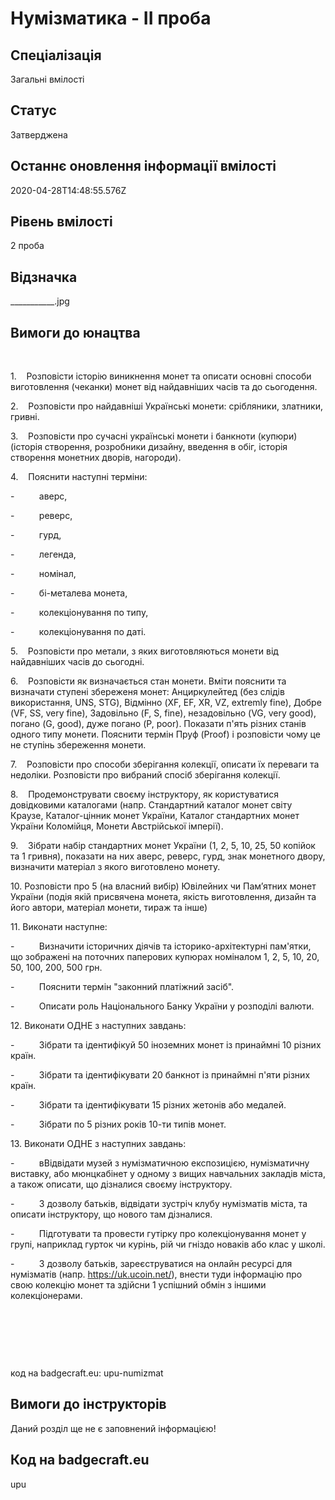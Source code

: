 # Нумізматика - ІІ проба

## Спеціалізація

Загальні вмілості

## Статус

Затверджена

## Останнє оновлення інформації вмілості

2020-04-28T14:48:55.576Z

## Рівень вмілості

2 проба

## Відзначка

___________.jpg

## Вимоги до юнацтва

<p><br></p><p>1.&nbsp;&nbsp;&nbsp;
Розповісти
історію виникнення монет та описати основні способи виготовлення (чеканки)
монет від найдавніших часів та до сьогодення.</p>

<p>2.&nbsp;&nbsp;&nbsp; Розповісти про
найдавніші Українські монети: срібляники, златники, гривні.</p>

<p>3.&nbsp;&nbsp;&nbsp; Розповісти про
сучасні українські монети і банкноти (купюри) (історія створення, розробники
дизайну, введення в обіг, історія створення монетних дворів, нагороди).</p>

<p>4.&nbsp;&nbsp;&nbsp; Пояснити наступні
терміни:</p>

<p>-&nbsp;&nbsp;&nbsp;&nbsp;&nbsp;&nbsp;&nbsp;&nbsp;&nbsp;
аверс,</p>

<p>-&nbsp;&nbsp;&nbsp;&nbsp;&nbsp;&nbsp;&nbsp;&nbsp;&nbsp;
реверс,</p>

<p>-&nbsp;&nbsp;&nbsp;&nbsp;&nbsp;&nbsp;&nbsp;&nbsp;&nbsp;
гурд,</p>

<p>-&nbsp;&nbsp;&nbsp;&nbsp;&nbsp;&nbsp;&nbsp;&nbsp;&nbsp;
легенда,</p>

<p>-&nbsp;&nbsp;&nbsp;&nbsp;&nbsp;&nbsp;&nbsp;&nbsp;&nbsp;
номінал,</p>

<p>-&nbsp;&nbsp;&nbsp;&nbsp;&nbsp;&nbsp;&nbsp;&nbsp;&nbsp;
бі-металева
монета,</p>

<p>-&nbsp;&nbsp;&nbsp;&nbsp;&nbsp;&nbsp;&nbsp;&nbsp;&nbsp;
колекціонування
по типу,</p>

<p>-&nbsp;&nbsp;&nbsp;&nbsp;&nbsp;&nbsp;&nbsp;&nbsp;&nbsp;
колекціонування
по даті.</p>

<p>5.&nbsp;&nbsp;&nbsp; Розповісти про
метали, з яких виготовляються монети від найдавніших часів до сьогодні.</p>

<p>6.&nbsp;&nbsp;&nbsp; Розповісти як
визначається стан монети. Вміти пояснити та визначати ступені збереженя монет:
Анциркулейтед (без слідів використання, UNS, STG), Відмінно (XF, EF, XR, VZ,
extremly fine), Добре (VF, SS, very fine), Задовільно (F, S, fine),
незадовільно (VG, very good), погано (G, good), дуже погано (P, poor). Показати
п'ять різних станів одного типу монети. Пояснити термін Пруф (Proof) і
розповісти чому це не ступінь збереження монети.</p>

<p>7.&nbsp;&nbsp;&nbsp; Розповісти про
способи зберігання колекції, описати їх переваги та недоліки. Розповісти про вибраний
спосіб зберігання колекції.</p>

<p>8.&nbsp;&nbsp;&nbsp; Продемонструвати
своєму інструктору, як користуватися довідковими каталогами (напр. Стандартний
каталог монет світу Краузе, Каталог-цінник монет України, Каталог стандартних
монет України Коломійця, Монети Австрійської імперії). </p>

<p>9.&nbsp;&nbsp;&nbsp; Зібрати набір
стандартних монет України (1, 2, 5, 10, 25, 50 копійок та 1 гривня), показати
на них аверс, реверс, гурд, знак монетного двору, визначити матеріал з якого
виготовлено монету.</p>

<p>10. Розповісти про 5 (на
власний вибір) Ювілейних чи Пам’ятних монет України (подія якій присвячена
монета, якість виготовлення, дизайн та його автори, матеріал монети, тираж та
інше)</p>

<p>11. Виконати наступне:</p>

<p>-&nbsp;&nbsp;&nbsp;&nbsp;&nbsp;&nbsp;&nbsp;&nbsp;&nbsp;
Визначити
історичних діячів та історико-архітектурні пам'ятки, що зображені на поточних
паперових купюрах номіналом 1, 2, 5, 10, 20, 50, 100, 200, 500 грн.</p>

<p>-&nbsp;&nbsp;&nbsp;&nbsp;&nbsp;&nbsp;&nbsp;&nbsp;&nbsp;
Пояснити
термін "законний платіжний засіб".</p>

<p>-&nbsp;&nbsp;&nbsp;&nbsp;&nbsp;&nbsp;&nbsp;&nbsp;&nbsp;
Описати
роль Національного Банку України у розподілі валюти.</p>

<p>12. Виконати ОДНЕ з
наступних завдань:</p>

<p>-&nbsp;&nbsp;&nbsp;&nbsp;&nbsp;&nbsp;&nbsp;&nbsp;&nbsp;
Зібрати
та ідентифікуй 50 іноземних монет із принаймні 10 різних країн.</p>

<p>-&nbsp;&nbsp;&nbsp;&nbsp;&nbsp;&nbsp;&nbsp;&nbsp;&nbsp;
Зібрати
та ідентифікувати 20 банкнот із принаймні п'яти різних країн.</p>

<p>-&nbsp;&nbsp;&nbsp;&nbsp;&nbsp;&nbsp;&nbsp;&nbsp;&nbsp;
Зібрати
та ідентифікувати 15 різних жетонів або медалей.</p>

<p>-&nbsp;&nbsp;&nbsp;&nbsp;&nbsp;&nbsp;&nbsp;&nbsp;&nbsp;
Зібрати
по 5 різних років 10-ти типів монет.</p>

<p>13. Виконати ОДНЕ з
наступних завдань:</p>

<p>-&nbsp;&nbsp;&nbsp;&nbsp;&nbsp;&nbsp;&nbsp;&nbsp;&nbsp;
вВідвідати
музей з нумізматичною експозицією, нумізматичну виставку, або мюнцкабінет у
одному з вищих навчальних закладів міста, а також описати, що дізналися своєму
інструктору.</p>

<p>-&nbsp;&nbsp;&nbsp;&nbsp;&nbsp;&nbsp;&nbsp;&nbsp;&nbsp;
З
дозволу батьків, відвідати зустріч клубу нумізматів міста, та описати
інструктору, що нового там дізналися.</p>

<p>-&nbsp;&nbsp;&nbsp;&nbsp;&nbsp;&nbsp;&nbsp;&nbsp;&nbsp;
Підготувати
та провести гутірку про колекціонування монет у групі, наприклад гурток чи
курінь, рій чи гніздо новаків або клас у школі.</p>

<p>-&nbsp;&nbsp;&nbsp;&nbsp;&nbsp;&nbsp;&nbsp;&nbsp;&nbsp;
З
дозволу батьків, зареєструватися на онлайн ресурсі для нумізматів (напр. <a target="_blank" rel="nofollow" href="https://uk.ucoin.net/">https://uk.ucoin.net/</a>), внести туди
інформацію про свою колекцію монет та здійсни 1 успішний обмін з іншими
колекціонерами.</p><p><br></p><p><br></p><p><br></p><p>код на badgecraft.eu: upu-numizmat<br></p>

## Вимоги до інструкторів

Даний розділ ще не є заповнений інформацією!

## Код на badgecraft.eu

upu